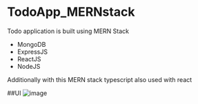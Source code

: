# TodoApp_MERNstack
Todo application is built using MERN Stack
* MongoDB
* ExpressJS
* ReactJS
* NodeJS

Additionally with this MERN stack typescript also used with react
   
##UI
![image](https://github.com/Abishani/TodoApp_MERNstack/assets/66344633/1ba3e0eb-44d0-4b90-a19b-6d8726ed71bb)
